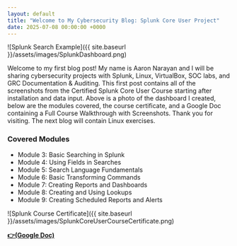 ```yaml
---
layout: default
title: "Welcome to My Cybersecurity Blog: Splunk Core User Project"
date: 2025-07-08 00:00:00 +0000
---
```


![Splunk Search Example]({{ site.baseurl }}/assets/images/SplunkDashboard.png)

Welcome to my first blog post! My name is Aaron Narayan and I will be sharing cybersecurity projects with Splunk, Linux, VirtualBox, SOC labs, and GRC Documentation & Auditing.  This first post contains all of the screenshots from the Certified Splunk Core User Course starting after installation and data input. Above is a photo of the dashboard I created, below are the modules covered, the course certificate, and a Google Doc containing a Full Course Walkthrough with Screenshots. Thank you for visiting. The next blog will contain Linux exercises. 

### Covered Modules

- Module 3: Basic Searching in Splunk
- Module 4: Using Fields in Searches
- Module 5: Search Language Fundamentals
- Module 6: Basic Transforming Commands
- Module 7: Creating Reports and Dashboards
- Module 8: Creating and Using Lookups
- Module 9: Creating Scheduled Reports and Alerts


![Splunk Course Certificate]({{ site.baseurl }}/assets/images/SplunkCoreUserCourseCertificate.png)

[**👉(Google Doc)**](https://docs.google.com/document/d/1ikOOS1DAeuH-YzS05u3t1Ao5e3cH4wBR5DJeSkCBhZk/edit?usp=sharing)
